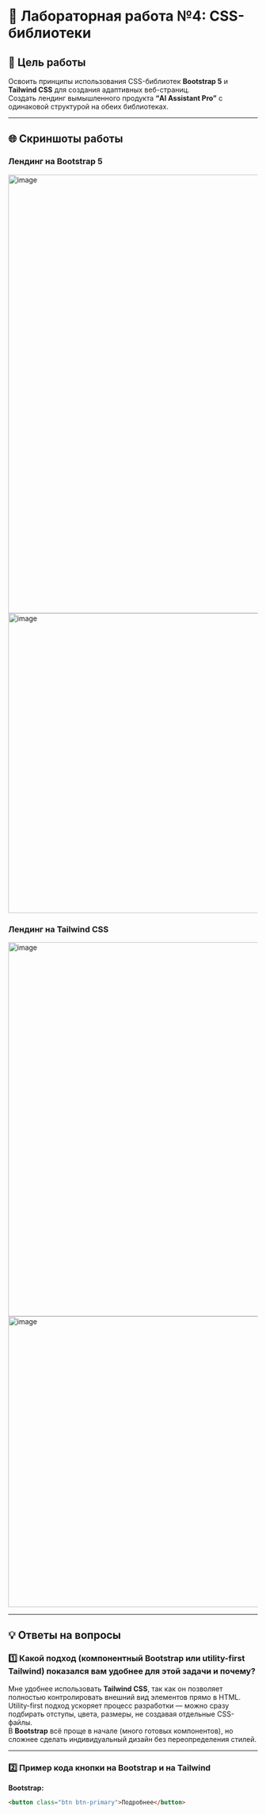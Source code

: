 # 🧩 Лабораторная работа №4: CSS-библиотеки

## 📘 Цель работы
Освоить принципы использования CSS-библиотек **Bootstrap 5** и **Tailwind CSS** для создания адаптивных веб-страниц.  
Создать лендинг вымышленного продукта **“AI Assistant Pro”** с одинаковой структурой на обеих библиотеках.

---

## 🌐 Скриншоты работы

### Лендинг на Bootstrap 5  
<img width="1832" height="885" alt="image" src="https://github.com/user-attachments/assets/4fe00ee2-c1e9-499b-95c1-b5fadf3a9936" />

<img width="1830" height="605" alt="image" src="https://github.com/user-attachments/assets/db1e4810-56f0-4c6f-9fb7-a1b7b5f0b324" />

### Лендинг на Tailwind CSS  
<img width="1824" height="755" alt="image" src="https://github.com/user-attachments/assets/32e0cb6a-ebe3-410a-928b-9ebf3f285bb6" />

<img width="1813" height="587" alt="image" src="https://github.com/user-attachments/assets/93f2f7b6-d158-437d-ac39-74e23c95c30c" />


---

## 💡 Ответы на вопросы

### 1️⃣ Какой подход (компонентный Bootstrap или utility-first Tailwind) показался вам удобнее для этой задачи и почему?

Мне удобнее использовать **Tailwind CSS**, так как он позволяет полностью контролировать внешний вид элементов прямо в HTML.  
Utility-first подход ускоряет процесс разработки — можно сразу подбирать отступы, цвета, размеры, не создавая отдельные CSS-файлы.  
В **Bootstrap** всё проще в начале (много готовых компонентов), но сложнее сделать индивидуальный дизайн без переопределения стилей.

---

### 2️⃣ Пример кода кнопки на Bootstrap и на Tailwind

**Bootstrap:**
```html
<button class="btn btn-primary">Подробнее</button>
